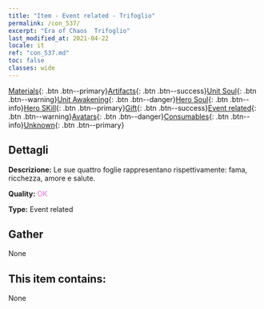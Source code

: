 ```yaml
---
title: "Item - Event related - Trifoglio"
permalink: /con_537/
excerpt: "Era of Chaos  Trifoglio"
last_modified_at: 2021-04-22
locale: it
ref: "con_537.md"
toc: false
classes: wide
---
```

 [Materials](/ItemsIT/){: .btn .btn--primary}[Artifacts](/ItemsIT/Artifacts/){: .btn .btn--success}[Unit Soul](/ItemsIT/UnitSoul/){: .btn .btn--warning}[Unit Awakening](/ItemsIT/UnitAwakening/){: .btn .btn--danger}[Hero Soul](/ItemsIT/HeroSoul/){: .btn .btn--info}[Hero SKill](/ItemsIT/HeroSkill/){: .btn .btn--primary}[Gift](/ItemsIT/Gift/){: .btn .btn--success}[Event related](/ItemsIT/Events/){: .btn .btn--warning}[Avatars](/ItemsIT/Avatars/){: .btn .btn--danger}[Consumables](/ItemsIT/Consumables/){: .btn .btn--info}[Unknown](/ItemsIT/Unknown/){: .btn .btn--primary}

## Dettagli
 **Descrizione:** Le sue quattro foglie rappresentano rispettivamente: fama, ricchezza, amore e salute.

 **Quality:** <span style="color: #DA70D6">OK</span>

 **Type:** Event related

## Gather

  None

## This item contains:

  None

